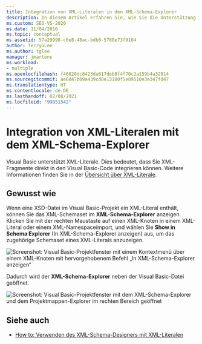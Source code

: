 ```yaml
---
title: Integration von XML-Literalen in den XML-Schema-Explorer
description: In diesem Artikel erfahren Sie, wie Sie die Unterstützung für XML-Literale im XML-Schema-Explorer in Visual Studio verwenden, um XML-Fragmente direkt in Ihren Visual Basic-Code zu integrieren.
ms.custom: SEO-VS-2020
ms.date: 11/04/2016
ms.topic: conceptual
ms.assetid: 57a29998-c6e8-48ac-bdb0-5788e73f9164
author: TerryGLee
ms.author: tglee
manager: jmartens
ms.workload:
- multiple
ms.openlocfilehash: f46020dc8423da617deb8f4f70c2a159b4a32014
ms.sourcegitcommit: ae6d47b09a439cd0e13180f5e89510e3e347fd47
ms.translationtype: HT
ms.contentlocale: de-DE
ms.lasthandoff: 02/08/2021
ms.locfileid: "99851542"
---
```

# <a name="integration-of-xml-literals-with-xml-schema-explorer"></a>Integration von XML-Literalen mit dem XML-Schema-Explorer

Visual Basic unterstützt XML-Literale. Dies bedeutet, dass Sie XML-Fragmente direkt in den Visual Basic-Code integrieren können. Weitere Informationen finden Sie in der [Übersicht über XML-Literale](/dotnet/visual-basic/programming-guide/language-features/xml/xml-literals-overview).

## <a name="how-to"></a>Gewusst wie

Wenn eine XSD-Datei im Visual Basic-Projekt ein XML-Literal enthält, können Sie das XML-Schemaset im **XML-Schema-Explorer** anzeigen. Klicken Sie mit der rechten Maustaste auf einen XML-Knoten in einem XML-Literal oder einem XML-Namespaceimport, und wählen Sie **Show in Schema Explorer** (In XML-Schema-Explorer anzeigen) aus, um das zugehörige Schemaset eines XML-Literals anzuzeigen.

![Screenshot: Visual Basic-Projektfenster mit einem Kontextmenü über einem XML-Knoten mit hervorgehobenem Befehl „In XML-Schema-Explorer anzeigen“](../xml-tools/media/vbxmlliteralswithxmlschemaexplorer1.gif)

Dadurch wird der **XML-Schema-Explorer** neben der Visual Basic-Datei geöffnet.

![Screenshot: Visual Basic-Projektfenster mit dem XML-Schema-Explorer und dem Projektmappen-Explorer im rechten Bereich geöffnet](../xml-tools/media/vbxmlliteralswithxmlschemaexplorer2.gif)

## <a name="see-also"></a>Siehe auch

- [How to: Verwenden des XML-Schema-Designers mit XML-Literalen](../xml-tools/how-to-use-the-xml-schema-designer-with-xml-literals.md)
